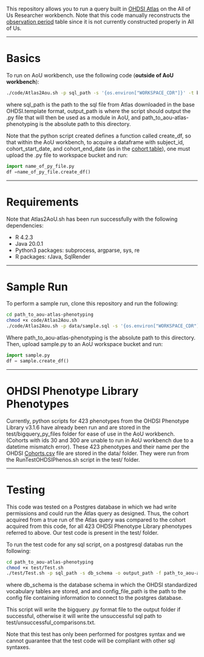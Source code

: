 This repository allows you to run a query built in [OHDSI Atlas](https://atlas-demo.ohdsi.org/) on the All of Us Researcher workbench. Note that this code manually reconstructs the [observation period](https://www.ohdsi.org/web/wiki/doku.php?id=documentation:cdm:observation_period) table since it is not currently constructed properly in All of Us.

---

# Basics

To run on AoU workbench, use the following code (**outside of AoU workbench**):

```bash
./code/Atlas2Aou.sh -p sql_path -s '{os.environ["WORKSPACE_CDR"]}' -t bigquery -o output_path -f path_to_aou-atlas-phenotyping
```

where sql_path is the path to the sql file from Atlas downloaded in the base OHDSI.template format, output_path is where the script should output the .py file that will then be used as a module in AoU, and path_to_aou-atlas-phenotyping is the absolute path to this directory.

Note that the python script created defines a function called create_df, so that within the AoU workbench, to acquire a dataframe with subject_id, cohort_start_date, and cohort_end_date (as in the [cohort table](https://www.ohdsi.org/web/wiki/doku.php?id=documentation:cdm:cohort)), one must upload the .py file to workspace bucket and run:

```python
import name_of_py_file.py
df =name_of_py_file.create_df()
```

---

# Requirements

Note that Atlas2AoU.sh has been run successfully with the following dependencies:

- R 4.2.3
- Java 20.0.1
- Python3 packages: subprocess, argparse, sys, re
- R packages: rJava, SqlRender

---

# Sample Run

To perform a sample run, clone this repository and run the following:

```bash
cd path_to_aou-atlas-phenotyping
chmod +x code/Atlas2Aou.sh
./code/Atlas2Aou.sh -p data/sample.sql -s '{os.environ["WORKSPACE_CDR"]}' -t bigquery -o output/sample.py -f path_to_aou-atlas-phenotyping

```

Where path_to_aou-atlas-phenotyping is the absolute path to this directory. Then, upload sample.py to an AoU workspace bucket and run:

```python
import sample.py
df = sample.create_df()
```

---

# OHDSI Phenotype Library Phenotypes

Currently, python scripts for 423 phenotypes from the OHDSI Phenotype Library v3.1.6 have already been run and are stored in the test/bigquery_py_files folder for ease of use in the AoU workbench. (Cohorts with ids 30 and 300 are unable to run in AoU workbench due to a datetime mismatch error). These 423 phenotypes and their name per the OHDSI [Cohorts.csv](https://github.com/OHDSI/PhenotypeLibrary/blob/ac17b7af55b01ec91eb2ac1ca1ea30473f8ba621/inst/Cohorts.csv) file are stored in the data/ folder. They were run from the RunTestOHDSIPhenos.sh script in the test/ folder.

---

# Testing

This code was tested on a Postgres database in which we had write permissions and could run the Atlas query as designed.  Thus, the cohort acquired from a true run of the Atlas query was compared to the cohort acquired from this code, for all 423 OHDSI Phenotype Library phenotypes referred to above. Our test code is present in the test/ folder.

To run the test code for any sql script, on a postgresql databas run the following:

```bash
cd path_to_aou-atlas-phenotyping
chmod +x test/Test.sh
./test/Test.sh -p sql_path -s db_schema -o output_path -f path_to_aou-atlas-phenotyping -c config_file_path
```

where db_schema is the database schema in which the OHDSI standardized vocabulary tables are stored, and and config_file_path is the path to the config file containing information to connect to the postgres database.

This script will write the bigquery .py format file to the output folder if successful, otherwise it will write the unsuccessful sql path to test/unsuccessful_comparisons.txt.

Note that this test has only been performed for postgres syntax and we cannot guarantee that the test code will be compliant with other sql syntaxes.